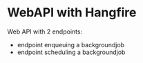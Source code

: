 # WebAPI with Hangfire

Web API with 2 endpoints:
* endpoint enqueuing a backgroundjob
* endpoint scheduling a backgroundjob
